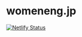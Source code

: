 # womeneng.jp

[![Netlify Status](https://api.netlify.com/api/v1/badges/1fde15b6-4fc3-4a6c-a67e-b4d687ea5280/deploy-status)](https://app.netlify.com/sites/womenengjp/deploys)
